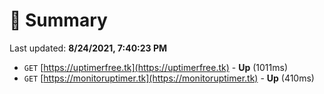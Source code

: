 # 📖 Summary
Last updated: **8/24/2021, 7:40:23 PM**

- `GET` [https://uptimerfree.tk](https://uptimerfree.tk) - **Up** (1011ms)
- `GET` [https://monitoruptimer.tk](https://monitoruptimer.tk) - **Up** (410ms)
